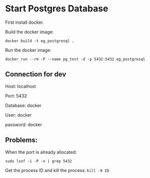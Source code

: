 # Start Postgres Database
First install docker.

Build the docker image:

``` docker build -t eg_postgresql . ```

Run the docker image:

```docker run --rm -P --name pg_test -d -p 5432:5432 eg_postgresql```

## Connection for dev

Host: localhost

Port: 5432

Database: docker

User: docker

password: docker

## Problems:
When the port is already allocated: 

```sudo lsof -i -P -n | grep 5432```

Get the process ID and kill the process:
```kill -9 ID```

